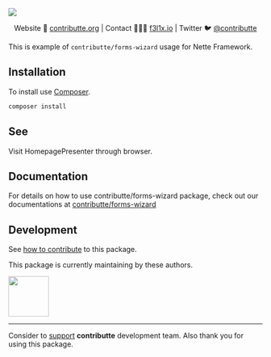 ![](https://heatbadger.now.sh/github/readme/contributte/forms-wizard/)

<p align=center>
Website 🚀 <a href="https://contributte.org">contributte.org</a> | Contact 👨🏻‍💻 <a href="https://f3l1x.io">f3l1x.io</a> | Twitter 🐦 <a href="https://twitter.com/contributte">@contributte</a>
</p>

This is example of `contributte/forms-wizard` usage for Nette Framework.

## Installation

To install use [Composer](https://getcomposer.org).

```bash
composer install
```

## See

Visit HomepagePresenter through browser.

## Documentation

For details on how to use contributte/forms-wizard package, check out our documentations at [contributte/forms-wizard](https://contributte.org/packages/contributte/forms-wizard.html)


## Development

See [how to contribute](https://contributte.org/contributing.html) to this package.

This package is currently maintaining by these authors.

<a href="https://github.com/petrparolek">
  <img width="80" height="80" src="https://avatars2.githubusercontent.com/u/6066243?v=3&s=80">
</a>

-----

Consider to [support](https://contributte.org/partners.html) **contributte** development team.
Also thank you for using this package.
